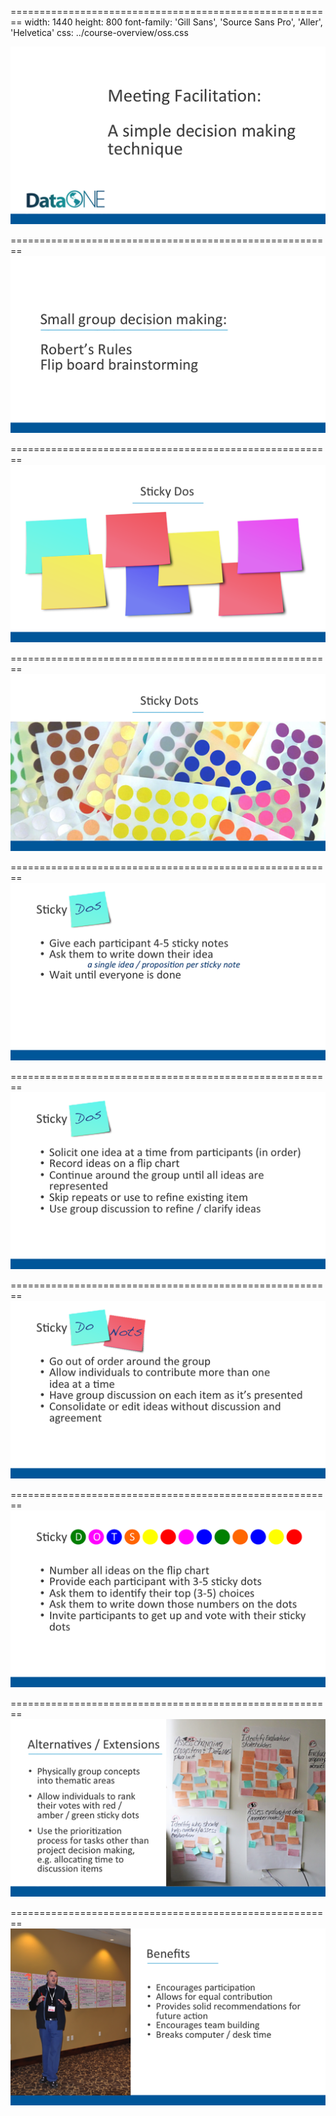 
========================================================
width: 1440
height: 800
font-family: 'Gill Sans', 'Source Sans Pro', 'Aller', 'Helvetica'
css: ../course-overview/oss.css

![](images/StickyDos1.png)

========================================================
![](images/StickyDos2.png)

========================================================
![](images/StickyDos3.png)

========================================================
![](images/StickyDos4.png)

========================================================
![](images/StickyDos5.png)

========================================================
![](images/StickyDos6.png)

========================================================
![](images/StickyDos7.png)

========================================================
![](images/StickyDos8.png)

========================================================
![](images/StickyDos9.png)

========================================================
![](images/StickyDos10.png)
